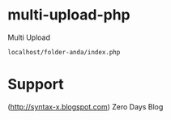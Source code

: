 # multi-upload-php
Multi Upload

```
localhost/folder-anda/index.php
```

# Support
(http://syntax-x.blogspot.com) Zero Days Blog